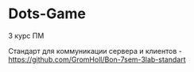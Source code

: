 Dots-Game
=========
3 курс ПМ

Стандарт для коммуникации сервера и клиентов -https://github.com/GromHoll/Bon-7sem-3lab-standart
